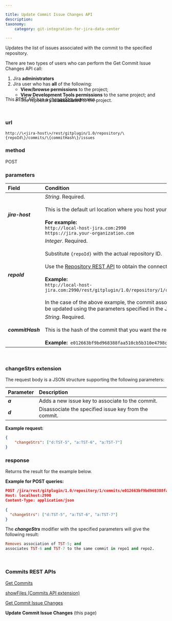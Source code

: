 ```yaml
---

title: Update Commit Issue Changes API
description:
taxonomy:
    category: git-integration-for-jira-data-center

---
```


Updates the list of issues associated with the commit to the specified repository.

<div class="bbb-callout bbb--info">
    <div class="irow">
    <div class="ilogobox">
        <span class="logoimg"></span>
    </div>
    <div class="imsgbox">
        There are two types of users who can perform the Get Commit Issue Changes API call:
        <ol style='margin-bottom:-20px'>
            <li>Jira <b>administrators</b></li>
            <li>Jira user who has <b>all</b> of the following:
                <ul>
                    <li><b>View/browse permissions</b> to the project;</li>
                    <li><b>View Development Tools permissions</b> to the same project; and</li>
                    <li>The repository is <b>associated</b> to the project.</li>
                </ul>
            </li>
        </ol>
    </div>
    </div>
</div>

<div class="bbb-callout bbb--info">
    <div class="irow">
    <div class="ilogobox">
        <span class="logoimg"></span>
    </div>
    <div class="imsgbox">
        This REST API has a <a href='#changestrs-extension'>changeStrs</a> extension.
    </div>
    </div>
</div>

&nbsp;

### url
`http://\<jira-host\>/rest/gitplugin/1.0/repository/\{repoId\}/commits/\{commitHash\}/issues`

### method
POST

### parameters

| Field | Condition |
| :--- | :--- |
| _**jira-host**_ | _String_. Required.<br><br>This is the default url location where you host your Jira.<br><br>**For example:**<br>`http://local-host-jira.com:2990`<br>`https://jira.your-organization.com` |
| _**repoId**_ | _Integer_. Required.<br><br>Substitute `{repoId}` with the actual repository ID.<br><br>Use the [Repository REST API](/git-integration-for-jira-data-center/repository-api-gij-self-managed) to obtain the connected repositories' IDs.<br><br>**Example:**<br>`http://local-host-jira.com:2990/rest/gitplugin/1.0/repository/1/commit/e012663bf9bd968388faa510cb5b310e4798c512/issues`<br><br>In the case of the above example, the commit association(s) of the specified commit hash and repository will be updated using the parameters specified in the JSON request body. See [changeStrs](#changeStrs) parameter. |
| _**commitHash**_ | _String_. Required.<br><br>This is the hash of the commit that you want the results from.<br><br>**Example:**  `e012663bf9bd968388faa510cb5b310e4798c512` |

&nbsp;

### changeStrs extension

The request body is a JSON structure supporting the following parameters:

| Parameter | Description |
| :--- | :--- |
| _**a**_ | Adds a new issue key to associate to the commit. |
| _**d**_ | Disassociate the specified issue key from the commit. |

**Example request:**<br>
```json
{
    "changeStrs": ["d:TST-5", "a:TST-6", "a:TST-7"]
}
```

### response
Returns the result for the example below.

**Example for POST queries:**<br>
```json
POST /jira/rest/gitplugin/1.0/repository/1/commits/e012663bf9bd968388faa510cb5b310e4798c512/issues HTTP/1.1
Host: localhost:2990
Content-Type: application/json
 
{
  "changeStrs": ["d:TST-5", "a:TST-6", "a:TST-7"]
}
```

The _**changeStrs**_ modifier with the specified parameters will give the following result:

```ruby
Removes association of TST-5; and
associates TST-6 and TST-7 to the same commit in repo1 and repo2.
```

&nbsp;

### Commits REST APIs

[Get Commits](/git-integration-for-jira-data-center/get-Commits-gij-self-managed)

[showFiles (Commits API extension)](/git-integration-for-jira-data-center/)

[Get Commit Issue Changes](/git-integration-for-jira-data-center/get-commit-issue-changes-gij-self-managed)

**Update Commit Issue Changes** (this page)

